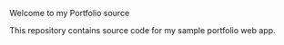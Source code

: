 Welcome to my Portfolio source 

This repository contains source code for my sample portfolio web app.